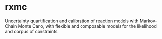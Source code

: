 # rxmc
Uncertainty quantification and calibration of reaction models with Markov-Chain Monte Carlo, with flexible and composable models for the likelihood and corpus of constraints 
